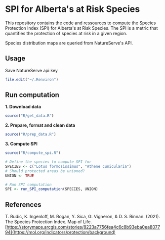 # SPI for Alberta's at Risk Species

This repository contains the code and ressources to compute the Species Protection Index (SPI) for Alberta's at Risk Species. The SPI is a metric that quantifies the protection of species at risk in a given region. 

Species distribution maps are queried from NatureServe's API.

## Usage

Save NatureServe api key

```r
file.edit("~/.Renviron")
```

## Run computation

**1. Download data**

```r
source("R/get_data.R")
```

**2. Prepare, format and clean data**

```r
source("R/prep_data.R")
```

**3. Compute SPI**

```r
source("R/compute_spi.R")

# Define the species to compute SPI for
SPECIES <- c("Lotus formosissimus", "Athene cunicularia")
# Should protected areas be unioned?
UNION <- TRUE

# Run SPI computation
SPI <- run_SPI_computation(SPECIES, UNION)
```









## References
T. Rudic, K. Ingenloff, M. Rogan, Y. Sica, G. Vigneron, & D. S. Rinnan. (2021). The Species Protection Index. Map of Life. [https://storymaps.arcgis.com/stories/8223a7756fea4c6c8b93eba0ea807794](https://mol.org/indicators/protection/background)

